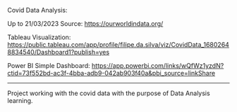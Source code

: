 Covid Data Analysis:


Up to 21/03/2023
Source: https://ourworldindata.org/

Tableau Visualization: https://public.tableau.com/app/profile/filipe.da.silva/viz/CovidData_16802648834540/Dashboard1?publish=yes

Power BI Simple Dashboard: https://app.powerbi.com/links/wQfWz1yzdN?ctid=73f552bd-ac3f-4bba-adb9-042ab903f40a&pbi_source=linkShare


---------------------

Project working with the covid data with the purpose of Data Analysis learning.
